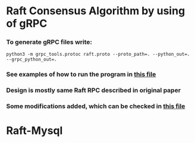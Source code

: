 # Raft Consensus Algorithm by using of gRPC
### To generate gRPC files write:
```python3 -m grpc_tools.protoc raft.proto --proto_path=. --python_out=. --grpc_python_out=.```
### See examples of how to run the program in [this file](https://github.com/bovvlet/RAFT/blob/main/Lab07.pdf)
### Design is mostly same Raft RPC described in original paper 
### Some modifications added, which can be checked in [this file](https://github.com/bovvlet/RAFT/blob/main/Lab07.pdf)
# Raft-Mysql
